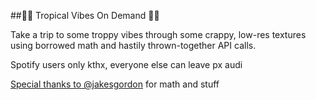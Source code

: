 ##🌴🌴 Tropical Vibes On Demand 🌴🌴

Take a trip to some troppy vibes through some crappy, low-res textures using borrowed math and hastily thrown-together API calls. 

Spotify users only kthx, everyone else can leave px audi

[Special thanks to @jakesgordon](https://github.com/jakesgordon/javascript-racer) for math and stuff


